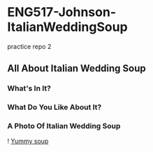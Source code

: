 # ENG517-Johnson-ItalianWeddingSoup
practice repo 2

## All About Italian Wedding Soup

### What's In It?

### What Do You Like About It?

### A Photo Of Italian Wedding Soup
! [Yummy soup](images/Italian-Wedding-Soup-Recipe-700x916.jpg)